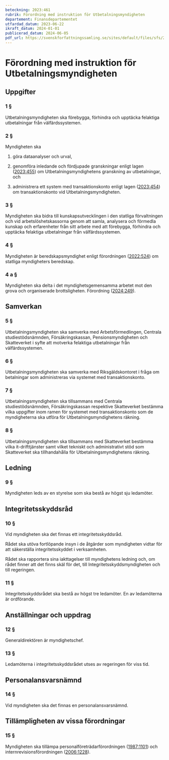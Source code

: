 ```yaml
---
beteckning: 2023:461
rubrik: Förordning med instruktion för Utbetalningsmyndigheten
departement: Finansdepartementet
utfardad_datum: 2023-06-22
ikraft_datum: 2024-01-01
publicerad_datum: 2024-06-05
pdf_url: https://svenskforfattningssamling.se/sites/default/files/sfs/2023-06/SFS2023-461.pdf
---
```


# Förordning med instruktion för Utbetalningsmyndigheten

## Uppgifter

### 1 §

Utbetalningsmyndigheten ska förebygga, förhindra och upptäcka felaktiga utbetalningar från välfärdssystemen.

### 2 §

Myndigheten ska

1. göra dataanalyser och urval,

2. genomföra inledande och fördjupade granskningar enligt lagen ([2023:455](https://selex.se/eli/sfs/2023/455)) om Utbetalningsmyndighetens granskning av utbetalningar, och

3. administrera ett system med transaktionskonto enligt lagen ([2023:454](https://selex.se/eli/sfs/2023/454)) om transaktionskonto vid Utbetalningsmyndigheten.

### 3 §

Myndigheten ska bidra till kunskapsutvecklingen i den statliga förvaltningen och vid arbetslöshetskassorna genom att samla, analysera och förmedla kunskap och erfarenheter från sitt arbete med att förebygga, förhindra och upptäcka felaktiga utbetalningar från välfärdssystemen.

### 4 §

Myndigheten är beredskapsmyndighet enligt förordningen ([2022:524](https://selex.se/eli/sfs/2022/524)) om statliga myndigheters beredskap.

### 4 a §

Myndigheten ska delta i det myndighetsgemensamma arbetet mot den grova och organiserade brottsligheten. Förordning ([2024:249](https://selex.se/eli/sfs/2024/249)).

## Samverkan

### 5 §

Utbetalningsmyndigheten ska samverka med Arbetsförmedlingen, Centrala studiestödsnämnden, Försäkringskassan, Pensionsmyndigheten och Skatteverket i syfte att motverka felaktiga utbetalningar från välfärdssystemen.

### 6 §

Utbetalningsmyndigheten ska samverka med Riksgäldskontoret i fråga om betalningar som administreras via systemet med transaktionskonto.

### 7 §

Utbetalningsmyndigheten ska tillsammans med Centrala studiestödsnämnden, Försäkringskassan respektive Skatteverket bestämma vilka uppgifter inom ramen för systemet med transaktionskonto som de myndigheterna ska utföra för Utbetalningsmyndighetens räkning.

### 8 §

Utbetalningsmyndigheten ska tillsammans med Skatteverket bestämma vilka it-drifttjänster samt vilket tekniskt och administrativt stöd som Skatteverket ska tillhandahålla för Utbetalningsmyndighetens räkning.

## Ledning

### 9 §

Myndigheten leds av en styrelse som ska bestå av högst sju ledamöter.

## Integritetsskyddsråd

### 10 §

Vid myndigheten ska det finnas ett integritetsskyddsråd.

Rådet ska utöva fortlöpande insyn i de åtgärder som myndigheten vidtar för att säkerställa integritetsskyddet i verksamheten.

Rådet ska rapportera sina iakttagelser till myndighetens ledning och, om rådet finner att det finns skäl för det, till Integritetsskyddsmyndigheten och till regeringen.

### 11 §

Integritetsskyddsrådet ska bestå av högst tre ledamöter. En av ledamöterna är ordförande.

## Anställningar och uppdrag

### 12 §

Generaldirektören är myndighetschef.

### 13 §

Ledamöterna i integritetsskyddsrådet utses av regeringen för viss tid.

## Personalansvarsnämnd

### 14 §

Vid myndigheten ska det finnas en personalansvarsnämnd.

## Tillämpligheten av vissa förordningar

### 15 §

Myndigheten ska tillämpa personalföreträdarförordningen ([1987:1101](https://selex.se/eli/sfs/1987/1101)) och internrevisionsförordningen ([2006:1228](https://selex.se/eli/sfs/2006/1228)).